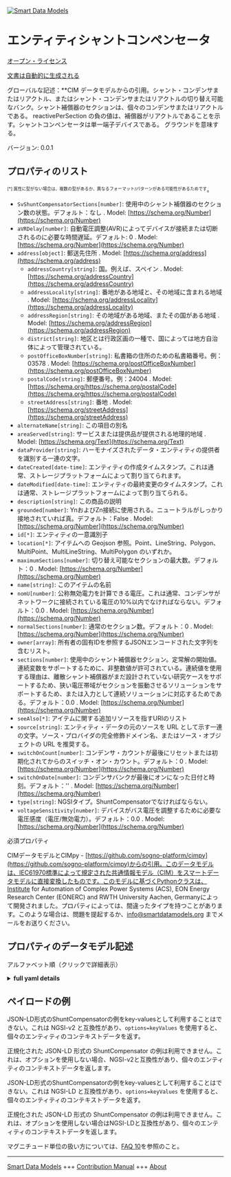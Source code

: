 <!-- 10-Header -->  
[![Smart Data Models](https://smartdatamodels.org/wp-content/uploads/2022/01/SmartDataModels_logo.png "Logo")](https://smartdatamodels.org)  
エンティティシャントコンペンセータ  
=================<!-- /10-Header -->  
<!-- 15-License -->  
[オープン・ライセンス](https://github.com/smart-data-models//dataModel.EnergyCIM/blob/master/ShuntCompensator/LICENSE.md)  
[文書は自動的に生成される](https://docs.google.com/presentation/d/e/2PACX-1vTs-Ng5dIAwkg91oTTUdt8ua7woBXhPnwavZ0FxgR8BsAI_Ek3C5q97Nd94HS8KhP-r_quD4H0fgyt3/pub?start=false&loop=false&delayms=3000#slide=id.gb715ace035_0_60)  
<!-- /15-License -->  
<!-- 20-Description -->  
グローバルな記述：**CIM データモデルからの引用。シャント・コンデンサまたはリアクトル、またはシャント・コンデンサまたはリアクトルの切り替え可能なバンク。シャント補償器のセクションは、個々のコンデンサまたはリアクトルである。  reactivePerSection の負の値は、補償器がリアクトルであることを示す。シャントコンペンセータは単一端子デバイスである。  グラウンドを意味する。  
バージョン: 0.0.1  
<!-- /20-Description -->  
<!-- 30-PropertiesList -->  

## プロパティのリスト  

<sup><sub>[*] 属性に型がない場合は、複数の型があるか、異なるフォーマット/パターンがある可能性があるためです</sub></sup>。  
- `SvShuntCompensatorSections[number]`: 使用中のシャント補償器のセクション数の状態。デフォルト：なし  . Model: [https://schema.org/Number](https://schema.org/Number)- `aVRDelay[number]`: 自動電圧調整(AVR)によってデバイスが接続または切断されるのに必要な時間遅延。デフォルト: 0  . Model: [https://schema.org/Number](https://schema.org/Number)- `address[object]`: 郵送先住所  . Model: [https://schema.org/address](https://schema.org/address)	- `addressCountry[string]`: 国。例えば、スペイン  . Model: [https://schema.org/addressCountry](https://schema.org/addressCountry)  
	- `addressLocality[string]`: 番地がある地域と、その地域に含まれる地域  . Model: [https://schema.org/addressLocality](https://schema.org/addressLocality)  
	- `addressRegion[string]`: その地域がある地域、またその国がある地域  . Model: [https://schema.org/addressRegion](https://schema.org/addressRegion)  
	- `district[string]`: 地区とは行政区画の一種で、国によっては地方自治体によって管理されている。    
	- `postOfficeBoxNumber[string]`: 私書箱の住所のための私書箱番号。例：03578  . Model: [https://schema.org/postOfficeBoxNumber](https://schema.org/postOfficeBoxNumber)  
	- `postalCode[string]`: 郵便番号。例：24004  . Model: [https://schema.org/https://schema.org/postalCode](https://schema.org/https://schema.org/postalCode)  
	- `streetAddress[string]`: 番地  . Model: [https://schema.org/streetAddress](https://schema.org/streetAddress)  
- `alternateName[string]`: この項目の別名  - `areaServed[string]`: サービスまたは提供品が提供される地理的地域  . Model: [https://schema.org/Text](https://schema.org/Text)- `dataProvider[string]`: ハーモナイズされたデータ・エンティティの提供者を識別する一連の文字。  - `dateCreated[date-time]`: エンティティの作成タイムスタンプ。これは通常、ストレージプラットフォームによって割り当てられます。  - `dateModified[date-time]`: エンティティの最終変更のタイムスタンプ。これは通常、ストレージプラットフォームによって割り当てられる。  - `description[string]`: この商品の説明  - `grounded[number]`: YnおよびZn接続に使用される。ニュートラルがしっかり接地されていれば真。デフォルト：False  . Model: [https://schema.org/Number](https://schema.org/Number)- `id[*]`: エンティティの一意識別子  - `location[*]`: アイテムへの Geojson 参照。Point、LineString、Polygon、MultiPoint、MultiLineString、MultiPolygon のいずれか。  - `maximumSections[number]`: 切り替え可能なセクションの最大数。デフォルト：0  . Model: [https://schema.org/Number](https://schema.org/Number)- `name[string]`: このアイテムの名前  - `nomU[number]`: 公称無効電力を計算できる電圧。これは通常、コンデンサがネットワークに接続されている電圧の10%以内でなければならない。デフォルト：0.0  . Model: [https://schema.org/Number](https://schema.org/Number)- `normalSections[number]`: 通常のセクション数。デフォルト：0  . Model: [https://schema.org/Number](https://schema.org/Number)- `owner[array]`: 所有者の固有IDを参照するJSONエンコードされた文字列を含むリスト。  - `sections[number]`: 使用中のシャント補償器セクション。定常解の開始値。連続変数をサポートするために、非整数値が許可されている。連続値を使用する理由は、離散シャント補償器がまだ設計されていない研究ケースをサポートするため、狭い電圧帯域がセクションを振動させるソリューションをサポートするため、または入力として連続ソリューションに対応するためである。デフォルト：0.0  . Model: [https://schema.org/Number](https://schema.org/Number)- `seeAlso[*]`: アイテムに関する追加リソースを指すURIのリスト  - `source[string]`: エンティティ・データの元のソースを URL として示す一連の文字。ソース・プロバイダの完全修飾ドメイン名、またはソース・オブジェクトの URL を推奨する。  - `switchOnCount[number]`: コンデンサ・カウントが最後にリセットまたは初期化されてからのスイッチ・オン・カウント。デフォルト：0  . Model: [https://schema.org/Number](https://schema.org/Number)- `switchOnDate[number]`: コンデンサバンクが最後にオンになった日付と時刻。デフォルト：''  . Model: [https://schema.org/Number](https://schema.org/Number)- `type[string]`: NGSIタイプ。ShuntCompensatorでなければならない。  - `voltageSensitivity[number]`: デバイスがバス電圧を調整するために必要な電圧感度（電圧/無効電力）。デフォルト：0.0  . Model: [https://schema.org/Number](https://schema.org/Number)<!-- /30-PropertiesList -->  
<!-- 35-RequiredProperties -->  
必須プロパティ  
<!-- /35-RequiredProperties -->  
<!-- 40-RequiredProperties -->  
CIMデータモデルとCIMpy - [https://github.com/sogno-platform/cimpy](https://github.com/sogno-platform/cimpy)からの引用。このデータモデルは、IEC61970標準によって規定された共通情報モデル（CIM）をスマートデータモデルに直接変換したものです。このモデルに基づくPythonクラスは、Institute for Automation of Complex Power Systems (ACS), EON Energy Research Center (EONERC) and RWTH University Aachen, Germanyによって開発されました。プロパティによっては、間違ったタイプを持つことがあります。このような場合は、問題を提起するか、info@smartdatamodels.org までメールをお送りください。  
<!-- /40-RequiredProperties -->  
<!-- 50-DataModelHeader -->  
## プロパティのデータモデル記述  
アルファベット順（クリックで詳細表示）  
<!-- /50-DataModelHeader -->  
<!-- 60-ModelYaml -->  
<details><summary><strong>full yaml details</strong></summary>    
```yaml  
ShuntCompensator:    
  description: Adapted from CIM data models. A shunt capacitor or reactor or switchable bank of shunt capacitors or reactors. A section of a shunt compensator is an individual capacitor or reactor.  A negative value for reactivePerSection indicates that the compensator is a reactor. ShuntCompensator is a single terminal device.  Ground is implied.    
  properties:    
    SvShuntCompensatorSections:    
      description: 'The state for the number of shunt compensator sections in service. Default: None'    
      type: number    
      x-ngsi:    
        model: https://schema.org/Number    
        type: Property    
    aVRDelay:    
      description: 'Time delay required for the device to be connected or disconnected by automatic voltage regulation (AVR). Default: 0'    
      type: number    
      x-ngsi:    
        model: https://schema.org/Number    
        type: Property    
    address:    
      description: The mailing address    
      properties:    
        addressCountry:    
          description: 'The country. For example, Spain'    
          type: string    
          x-ngsi:    
            model: https://schema.org/addressCountry    
            type: Property    
        addressLocality:    
          description: 'The locality in which the street address is, and which is in the region'    
          type: string    
          x-ngsi:    
            model: https://schema.org/addressLocality    
            type: Property    
        addressRegion:    
          description: 'The region in which the locality is, and which is in the country'    
          type: string    
          x-ngsi:    
            model: https://schema.org/addressRegion    
            type: Property    
        district:    
          description: 'A district is a type of administrative division that, in some countries, is managed by the local government'    
          type: string    
          x-ngsi:    
            type: Property    
        postOfficeBoxNumber:    
          description: 'The post office box number for PO box addresses. For example, 03578'    
          type: string    
          x-ngsi:    
            model: https://schema.org/postOfficeBoxNumber    
            type: Property    
        postalCode:    
          description: 'The postal code. For example, 24004'    
          type: string    
          x-ngsi:    
            model: https://schema.org/https://schema.org/postalCode    
            type: Property    
        streetAddress:    
          description: The street address    
          type: string    
          x-ngsi:    
            model: https://schema.org/streetAddress    
            type: Property    
        streetNr:    
          description: Number identifying a specific property on a public street    
          type: string    
          x-ngsi:    
            type: Property    
      type: object    
      x-ngsi:    
        model: https://schema.org/address    
        type: Property    
    alternateName:    
      description: An alternative name for this item    
      type: string    
      x-ngsi:    
        type: Property    
    areaServed:    
      description: The geographic area where a service or offered item is provided    
      type: string    
      x-ngsi:    
        model: https://schema.org/Text    
        type: Property    
    dataProvider:    
      description: A sequence of characters identifying the provider of the harmonised data entity    
      type: string    
      x-ngsi:    
        type: Property    
    dateCreated:    
      description: Entity creation timestamp. This will usually be allocated by the storage platform    
      format: date-time    
      type: string    
      x-ngsi:    
        type: Property    
    dateModified:    
      description: Timestamp of the last modification of the entity. This will usually be allocated by the storage platform    
      format: date-time    
      type: string    
      x-ngsi:    
        type: Property    
    description:    
      description: A description of this item    
      type: string    
      x-ngsi:    
        type: Property    
    grounded:    
      description: 'Used for Yn and Zn connections. True if the neutral is solidly grounded. Default: False'    
      type: number    
      x-ngsi:    
        model: https://schema.org/Number    
        type: Property    
    id:    
      anyOf:    
        - description: Identifier format of any NGSI entity    
          maxLength: 256    
          minLength: 1    
          pattern: ^[\w\-\.\{\}\$\+\*\[\]`|~^@!,:\\]+$    
          type: string    
          x-ngsi:    
            type: Property    
        - description: Identifier format of any NGSI entity    
          format: uri    
          type: string    
          x-ngsi:    
            type: Property    
      description: Unique identifier of the entity    
      x-ngsi:    
        type: Property    
    location:    
      description: 'Geojson reference to the item. It can be Point, LineString, Polygon, MultiPoint, MultiLineString or MultiPolygon'    
      oneOf:    
        - description: Geojson reference to the item. Point    
          properties:    
            bbox:    
              items:    
                type: number    
              minItems: 4    
              type: array    
            coordinates:    
              items:    
                type: number    
              minItems: 2    
              type: array    
            type:    
              enum:    
                - Point    
              type: string    
          required:    
            - type    
            - coordinates    
          title: GeoJSON Point    
          type: object    
          x-ngsi:    
            type: GeoProperty    
        - description: Geojson reference to the item. LineString    
          properties:    
            bbox:    
              items:    
                type: number    
              minItems: 4    
              type: array    
            coordinates:    
              items:    
                items:    
                  type: number    
                minItems: 2    
                type: array    
              minItems: 2    
              type: array    
            type:    
              enum:    
                - LineString    
              type: string    
          required:    
            - type    
            - coordinates    
          title: GeoJSON LineString    
          type: object    
          x-ngsi:    
            type: GeoProperty    
        - description: Geojson reference to the item. Polygon    
          properties:    
            bbox:    
              items:    
                type: number    
              minItems: 4    
              type: array    
            coordinates:    
              items:    
                items:    
                  items:    
                    type: number    
                  minItems: 2    
                  type: array    
                minItems: 4    
                type: array    
              type: array    
            type:    
              enum:    
                - Polygon    
              type: string    
          required:    
            - type    
            - coordinates    
          title: GeoJSON Polygon    
          type: object    
          x-ngsi:    
            type: GeoProperty    
        - description: Geojson reference to the item. MultiPoint    
          properties:    
            bbox:    
              items:    
                type: number    
              minItems: 4    
              type: array    
            coordinates:    
              items:    
                items:    
                  type: number    
                minItems: 2    
                type: array    
              type: array    
            type:    
              enum:    
                - MultiPoint    
              type: string    
          required:    
            - type    
            - coordinates    
          title: GeoJSON MultiPoint    
          type: object    
          x-ngsi:    
            type: GeoProperty    
        - description: Geojson reference to the item. MultiLineString    
          properties:    
            bbox:    
              items:    
                type: number    
              minItems: 4    
              type: array    
            coordinates:    
              items:    
                items:    
                  items:    
                    type: number    
                  minItems: 2    
                  type: array    
                minItems: 2    
                type: array    
              type: array    
            type:    
              enum:    
                - MultiLineString    
              type: string    
          required:    
            - type    
            - coordinates    
          title: GeoJSON MultiLineString    
          type: object    
          x-ngsi:    
            type: GeoProperty    
        - description: Geojson reference to the item. MultiLineString    
          properties:    
            bbox:    
              items:    
                type: number    
              minItems: 4    
              type: array    
            coordinates:    
              items:    
                items:    
                  items:    
                    items:    
                      type: number    
                    minItems: 2    
                    type: array    
                  minItems: 4    
                  type: array    
                type: array    
              type: array    
            type:    
              enum:    
                - MultiPolygon    
              type: string    
          required:    
            - type    
            - coordinates    
          title: GeoJSON MultiPolygon    
          type: object    
          x-ngsi:    
            type: GeoProperty    
      x-ngsi:    
        type: GeoProperty    
    maximumSections:    
      description: 'The maximum number of sections that may be switched in. Default: 0'    
      type: number    
      x-ngsi:    
        model: https://schema.org/Number    
        type: Property    
    name:    
      description: The name of this item    
      type: string    
      x-ngsi:    
        type: Property    
    nomU:    
      description: 'The voltage at which the nominal reactive power may be calculated. This should normally be within 10% of the voltage at which the capacitor is connected to the network. Default: 0.0'    
      type: number    
      x-ngsi:    
        model: https://schema.org/Number    
        type: Property    
    normalSections:    
      description: 'The normal number of sections switched in. Default: 0'    
      type: number    
      x-ngsi:    
        model: https://schema.org/Number    
        type: Property    
    owner:    
      description: A List containing a JSON encoded sequence of characters referencing the unique Ids of the owner(s)    
      items:    
        anyOf:    
          - description: Identifier format of any NGSI entity    
            maxLength: 256    
            minLength: 1    
            pattern: ^[\w\-\.\{\}\$\+\*\[\]`|~^@!,:\\]+$    
            type: string    
            x-ngsi:    
              type: Property    
          - description: Identifier format of any NGSI entity    
            format: uri    
            type: string    
            x-ngsi:    
              type: Property    
        description: Unique identifier of the entity    
        x-ngsi:    
          type: Property    
      type: array    
      x-ngsi:    
        type: Property    
    sections:    
      description: 'Shunt compensator sections in use. Starting value for steady state solution. Non integer values are allowed to support continuous variables. The reasons for continuous value are to support study cases where no discrete shunt compensators has yet been designed, a solutions where a narrow voltage band force the sections to oscillate or accommodate for a continuous solution as input. Default: 0.0'    
      type: number    
      x-ngsi:    
        model: https://schema.org/Number    
        type: Property    
    seeAlso:    
      description: list of uri pointing to additional resources about the item    
      oneOf:    
        - items:    
            format: uri    
            type: string    
          minItems: 1    
          type: array    
        - format: uri    
          type: string    
      x-ngsi:    
        type: Property    
    source:    
      description: 'A sequence of characters giving the original source of the entity data as a URL. Recommended to be the fully qualified domain name of the source provider, or the URL to the source object'    
      type: string    
      x-ngsi:    
        type: Property    
    switchOnCount:    
      description: 'The switch on count since the capacitor count was last reset or initialized. Default: 0'    
      type: number    
      x-ngsi:    
        model: https://schema.org/Number    
        type: Property    
    switchOnDate:    
      description: 'The date and time when the capacitor bank was last switched on. Default: '''''    
      type: number    
      x-ngsi:    
        model: https://schema.org/Number    
        type: Property    
    type:    
      description: NGSI type. It has to be ShuntCompensator    
      enum:    
        - ShuntCompensator    
      type: string    
      x-ngsi:    
        type: Property    
    voltageSensitivity:    
      description: 'Voltage sensitivity required for the device to regulate the bus voltage, in voltage/reactive power. Default: 0.0'    
      type: number    
      x-ngsi:    
        model: https://schema.org/Number    
        type: Property    
  required: []    
  type: object    
  x-derived-from: ""    
  x-disclaimer: 'Redistribution and use in source and binary forms, with or without modification, are permitted  provided that the license conditions are met. Copyleft (c) 2022 Contributors to Smart Data Models Program'    
  x-license-url: https://github.com/smart-data-models/dataModel.EnergyCIM/blob/master/ShuntCompensator/LICENSE.md    
  x-model-schema: https://smart-data-models.github.io/dataModels.CIMEnergyClasses/ShuntCompensator/schema.json    
  x-model-tags: ""    
  x-version: 0.0.1    
```  
</details>    
<!-- /60-ModelYaml -->  
<!-- 70-MiddleNotes -->  
<!-- /70-MiddleNotes -->  
<!-- 80-Examples -->  
## ペイロードの例  
JSON-LD形式のShuntCompensatorの例をkey-valuesとして利用することはできない。これは NGSI-v2 と互換性があり、`options=keyValues` を使用すると、個々のエンティティのコンテキストデータを返す。  
正規化された JSON-LD 形式の ShuntCompensator の例は利用できません。これは、オプションを使用しない場合、NGSI-v2と互換性があり、個々のエンティティのコンテキストデータを返します。  
JSON-LD形式のShuntCompensatorの例をkey-valuesとして利用することはできない。これは NGSI-LD と互換性があり、`options=keyValues` を使用すると、個々のエンティティのコンテキストデータを返す。  
正規化された JSON-LD 形式の ShuntCompensator の例は利用できません。これは、オプションを使用しない場合はNGSI-LDと互換性があり、個々のエンティティのコンテキストデータを返します。  
<!-- /80-Examples -->  
<!-- 90-FooterNotes -->  
<!-- /90-FooterNotes -->  
<!-- 95-Units -->  
マグニチュード単位の扱い方については、[FAQ 10](https://smartdatamodels.org/index.php/faqs/)を参照のこと。  
<!-- /95-Units -->  
<!-- 97-LastFooter -->  
---  
[Smart Data Models](https://smartdatamodels.org) +++ [Contribution Manual](https://bit.ly/contribution_manual) +++ [About](https://bit.ly/Introduction_SDM)<!-- /97-LastFooter -->  
